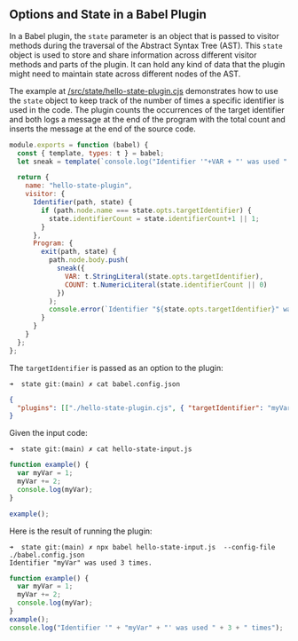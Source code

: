 ## Options and State in a Babel Plugin

In a Babel plugin, the `state` parameter is an object that is passed to visitor methods during the traversal of the Abstract Syntax Tree (AST). This `state` object is used to store and share information across different visitor methods and parts of the plugin. It can hold any kind of data that the plugin might need to maintain state across different nodes of the AST.

The example at [/src/state/hello-state-plugin.cjs](/src/state/hello-state-plugin.cjs) demonstrates how to use the `state` object to keep track of the number of times a specific identifier is used in the code. The plugin counts the occurrences of the target identifier and both logs a message at the end of the program with the total count and inserts the message at the end of the source code.

```js
module.exports = function (babel) {
  const { template, types: t } = babel;
  let sneak = template(`console.log("Identifier '"+VAR + "' was used " + COUNT + " times")`);

  return {
    name: "hello-state-plugin", 
    visitor: {
      Identifier(path, state) {
        if (path.node.name === state.opts.targetIdentifier) {
          state.identifierCount = state.identifierCount+1 || 1;
        }
      },
      Program: {
        exit(path, state) {
          path.node.body.push(
            sneak({ 
              VAR: t.StringLiteral(state.opts.targetIdentifier),
              COUNT: t.NumericLiteral(state.identifierCount || 0) 
            })
          );
          console.error(`Identifier "${state.opts.targetIdentifier}" was used ${state.identifierCount} times.`);
        }
      }
    }
  };
};
```

The `targetIdentifier` is passed as an option to the plugin:

`➜  state git:(main) ✗ cat babel.config.json`
```json
{
  "plugins": [["./hello-state-plugin.cjs", { "targetIdentifier": "myVar" }]]
}
```
Given the input code:

`➜  state git:(main) ✗ cat hello-state-input.js`
```js
function example() {
  var myVar = 1;
  myVar += 2;
  console.log(myVar);
}

example();
```

Here is the result of running the plugin:
```
➜  state git:(main) ✗ npx babel hello-state-input.js  --config-file ./babel.config.json       
Identifier "myVar" was used 3 times.
```
```js
function example() {
  var myVar = 1;
  myVar += 2;
  console.log(myVar);
}
example();
console.log("Identifier '" + "myVar" + "' was used " + 3 + " times");
```